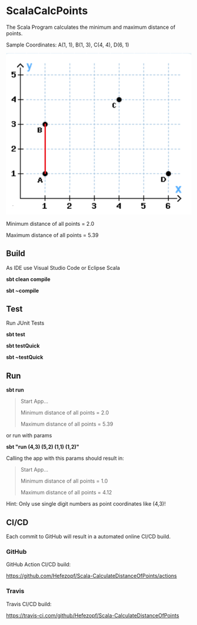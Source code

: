 # ScalaCalcPoints

The Scala Program calculates the minimum and maximum distance of points.

Sample Coordinates: A(1, 1), B(1, 3), C(4, 4), D(6, 1) 

![Coordinates](src/main/resources/Coordinates.png "Coordinates")

Minimum distance of all points = 2.0

Maximum distance of all points = 5.39


## Build

As IDE use Visual Studio Code or Eclipse Scala

**sbt clean compile**

**sbt ~compile**


## Test

Run JUnit Tests

**sbt test**

**sbt testQuick**

**sbt ~testQuick**


## Run

**sbt run**

>Start App...
>
>Minimum distance of all points = 2.0
>
>Maximum distance of all points = 5.39

or run with params

**sbt "run (4,3) (5,2) (1,1) (1,2)"**

Calling the app with this params should result in:
 
>Start App...
>
>Minimum distance of all points = 1.0
>
>Maximum distance of all points = 4.12

Hint: Only use single digit numbers as point coordinates like (4,3)!


## CI/CD

Each commit to GitHub will result in a automated online CI/CD build.


### GitHub

GitHub Action CI/CD build:

https://github.com/Hefezopf/Scala-CalculateDistanceOfPoints/actions


### Travis

Travis CI/CD build:

https://travis-ci.com/github/Hefezopf/Scala-CalculateDistanceOfPoints
